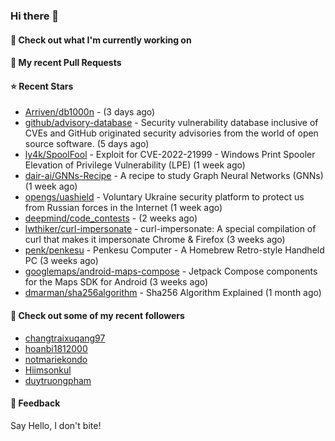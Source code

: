 ### Hi there 👋

#### 👷 Check out what I'm currently working on

#### 🔨 My recent Pull Requests


#### ⭐ Recent Stars

- [Arriven/db1000n](https://github.com/Arriven/db1000n) -  (3 days ago)
- [github/advisory-database](https://github.com/github/advisory-database) - Security vulnerability database inclusive of CVEs and GitHub originated security advisories from the world of open source software. (5 days ago)
- [ly4k/SpoolFool](https://github.com/ly4k/SpoolFool) - Exploit for CVE-2022-21999 - Windows Print Spooler Elevation of Privilege Vulnerability (LPE) (1 week ago)
- [dair-ai/GNNs-Recipe](https://github.com/dair-ai/GNNs-Recipe) - A recipe to study Graph Neural Networks (GNNs) (1 week ago)
- [opengs/uashield](https://github.com/opengs/uashield) - Voluntary Ukraine security platform to protect us from Russian forces in the Internet (1 week ago)
- [deepmind/code_contests](https://github.com/deepmind/code_contests) -  (2 weeks ago)
- [lwthiker/curl-impersonate](https://github.com/lwthiker/curl-impersonate) - curl-impersonate: A special compilation of curl that makes it impersonate Chrome &amp; Firefox (3 weeks ago)
- [penk/penkesu](https://github.com/penk/penkesu) - Penkesu Computer - A Homebrew Retro-style Handheld PC (3 weeks ago)
- [googlemaps/android-maps-compose](https://github.com/googlemaps/android-maps-compose) - Jetpack Compose components for the Maps SDK for Android (3 weeks ago)
- [dmarman/sha256algorithm](https://github.com/dmarman/sha256algorithm) - Sha256 Algorithm Explained (1 month ago)

#### 👯 Check out some of my recent followers

- [changtraixuqang97](https://github.com/changtraixuqang97)
- [hoanbi1812000](https://github.com/hoanbi1812000)
- [notmariekondo](https://github.com/notmariekondo)
- [Hiimsonkul](https://github.com/Hiimsonkul)
- [duytruongpham](https://github.com/duytruongpham)

#### 💬 Feedback

Say Hello, I don't bite!